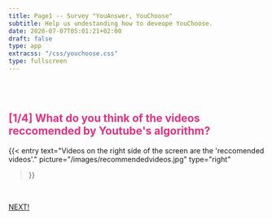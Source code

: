 ```yaml
---
title: Page1 -- Survey "YouAnswer, YouChoose"
subtitle: Help us undestanding how to deveope YouChoose.
date: 2020-07-07T05:01:21+02:00
draft: false
type: app
extracss: "/css/youchoose.css" 
type: fullscreen
---
```

<div class="container">
<div class="col-md-10">

<br>
<br>

<h2 class="titlehp" style="color:#e33180;">[1/4] What do you think of the videos reccomended by Youtube's algorithm?</h2>

{{< entry 
    text="Videos on the right side of the screen are the 'reccomended videos'." 
    picture="/images/recommendedvideos.jpg" 
    type="right" 
>}}




<div id="main"></div>
<script src="/js/generated/questions.js"></script>
<!-- this load the mUI webapp -->


<div class="fba" style="padding-top:2rem;">
  <a class="fba" href="/q2/"><span class="fba"> NEXT!</span></a>
</div>

</div>
</div>

